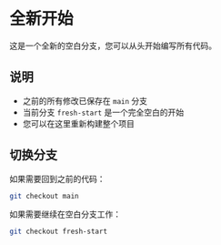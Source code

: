 # 全新开始

这是一个全新的空白分支，您可以从头开始编写所有代码。

## 说明

- 之前的所有修改已保存在 `main` 分支
- 当前分支 `fresh-start` 是一个完全空白的开始
- 您可以在这里重新构建整个项目

## 切换分支

如果需要回到之前的代码：
```bash
git checkout main
```

如果需要继续在空白分支工作：
```bash
git checkout fresh-start
```
